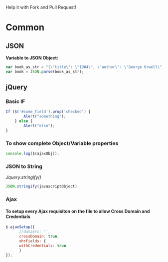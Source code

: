 Help it with Fork and Pull Request!

# Common

## JSON
**Variable to JSON Object:**
```javascript
var book_as_str = "{\"title\": \"1984\", \"author\": \"George Orwell\", \"price\": 29 }";
var book = JSON.parse(book_as_str);
```

## jQuery
### Basic IF
```javascript
If ($('#some_field').prop('checked') {
		Alert("something");
	} else {
	    Alert("else");
}
```

### To show complete Object/Variable properties
```javascript
console.log($(ajaxObj));
```

### JSON to String
_Jquery.stringify()_
```javascript
JSON.stringify(javascriptObject)
```

### Ajax
#### To setup every Ajax requisiton on the file to allow Cross Domain and Credentials
```javascript
$.ajaxSetup({
      //dataSrc: '',
      crossDomain: true,
      xhrFields: {
      withCredentials: true
      }
});
```

